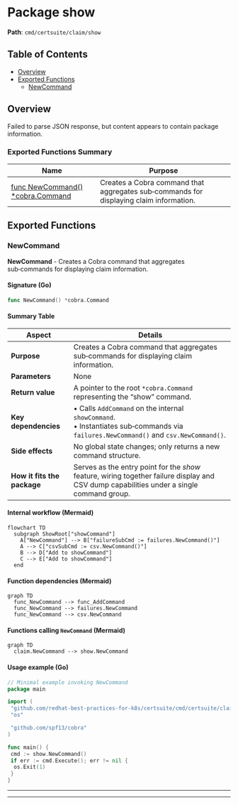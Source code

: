 # Package show

**Path**: `cmd/certsuite/claim/show`

## Table of Contents

- [Overview](#overview)
- [Exported Functions](#exported-functions)
  - [NewCommand](#newcommand)

## Overview

Failed to parse JSON response, but content appears to contain package information.

### Exported Functions Summary

| Name | Purpose |
|------|----------|
| [func NewCommand() *cobra.Command](#newcommand) | Creates a Cobra command that aggregates sub‑commands for displaying claim information. |

## Exported Functions

### NewCommand

**NewCommand** - Creates a Cobra command that aggregates sub‑commands for displaying claim information.

#### Signature (Go)

```go
func NewCommand() *cobra.Command
```

#### Summary Table

| Aspect | Details |
|--------|---------|
| **Purpose** | Creates a Cobra command that aggregates sub‑commands for displaying claim information. |
| **Parameters** | None |
| **Return value** | A pointer to the root `*cobra.Command` representing the “show” command. |
| **Key dependencies** | • Calls `AddCommand` on the internal `showCommand`.  <br>• Instantiates sub‑commands via `failures.NewCommand()` and `csv.NewCommand()`. |
| **Side effects** | No global state changes; only returns a new command structure. |
| **How it fits the package** | Serves as the entry point for the *show* feature, wiring together failure display and CSV dump capabilities under a single command group. |

#### Internal workflow (Mermaid)

```mermaid
flowchart TD
  subgraph ShowRoot["showCommand"]
    A["NewCommand"] --> B["failureSubCmd := failures.NewCommand()"]
    A --> C["csvSubCmd := csv.NewCommand()"]
    B --> D["Add to showCommand"]
    C --> E["Add to showCommand"]
  end
```

#### Function dependencies (Mermaid)

```mermaid
graph TD
  func_NewCommand --> func_AddCommand
  func_NewCommand --> failures.NewCommand
  func_NewCommand --> csv.NewCommand
```

#### Functions calling `NewCommand` (Mermaid)

```mermaid
graph TD
  claim.NewCommand --> show.NewCommand
```

#### Usage example (Go)

```go
// Minimal example invoking NewCommand
package main

import (
 "github.com/redhat-best-practices-for-k8s/certsuite/cmd/certsuite/claim/show"
 "os"

 "github.com/spf13/cobra"
)

func main() {
 cmd := show.NewCommand()
 if err := cmd.Execute(); err != nil {
  os.Exit(1)
 }
}
```

---

---
